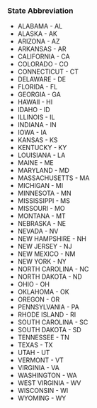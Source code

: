 ### State	Abbreviation

- ALABAMA - AL
- ALASKA - AK
- ARIZONA - AZ
- ARKANSAS - AR
- CALIFORNIA - CA
- COLORADO - CO
- CONNECTICUT - CT
- DELAWARE - DE
- FLORIDA - FL
- GEORGIA - GA
- HAWAII - HI
- IDAHO - ID
- ILLINOIS - IL
- INDIANA - IN
- IOWA - IA
- KANSAS - KS
- KENTUCKY - KY
- LOUISIANA - LA
- MAINE - ME
- MARYLAND - MD
- MASSACHUSETTS - MA
- MICHIGAN - MI
- MINNESOTA - MN
- MISSISSIPPI - MS
- MISSOURI - MO
- MONTANA - MT
- NEBRASKA - NE
- NEVADA - NV
- NEW HAMPSHIRE - NH
- NEW JERSEY - NJ
- NEW MEXICO - NM
- NEW YORK - NY
- NORTH CAROLINA - NC
- NORTH DAKOTA - ND
- OHIO - OH
- OKLAHOMA - OK
- OREGON - OR
- PENNSYLVANIA - PA
- RHODE ISLAND - RI
- SOUTH CAROLINA - SC
- SOUTH DAKOTA - SD
- TENNESSEE - TN
- TEXAS - TX
- UTAH - UT
- VERMONT - VT
- VIRGINIA - VA
- WASHINGTON - WA
- WEST VIRGINIA - WV
- WISCONSIN - WI
- WYOMING - WY
